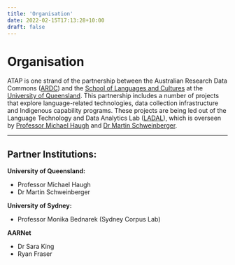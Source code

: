 ```yaml
---
title: 'Organisation'
date: 2022-02-15T17:13:28+10:00
draft: false
---
```


# Organisation

ATAP is one strand of the partnership between the Australian Research Data Commons ([ARDC](https://ardc.edu.au/)) and the [School of Languages and Cultures](https://languages-cultures.uq.edu.au/) at the [University of Queensland](https://www.uq.edu.au/). This partnership includes a number of projects that explore language-related technologies, data collection infrastructure and Indigenous capability programs. These projects are being led out of the Language Technology and Data Analytics Lab ([LADAL](https://slcladal.github.io/index.html)), which is overseen by [Professor Michael Haugh](https://languages-cultures.uq.edu.au/profile/1498/michael-haugh) and [Dr Martin Schweinberger](https://languages-cultures.uq.edu.au/profile/4295/martin-schweinberger).

<hr />

## Partner Institutions:

**University of Queensland:**

- Professor Michael Haugh
- Dr Martin Schweinberger

**University of Sydney:**

- Professor Monika Bednarek (Sydney Corpus Lab)

**AARNet**

- Dr Sara King
- Ryan Fraser
